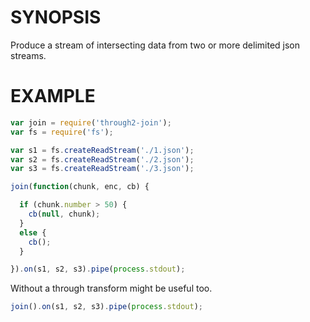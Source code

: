 # SYNOPSIS
Produce a stream of intersecting data from two or more delimited json streams.

# EXAMPLE
```js
var join = require('through2-join');
var fs = require('fs');

var s1 = fs.createReadStream('./1.json');
var s2 = fs.createReadStream('./2.json');
var s3 = fs.createReadStream('./3.json');

join(function(chunk, enc, cb) {

  if (chunk.number > 50) {
    cb(null, chunk);
  }
  else {
    cb();
  }

}).on(s1, s2, s3).pipe(process.stdout);
```

Without a through transform might be useful too.
```js
join().on(s1, s2, s3).pipe(process.stdout);
```

